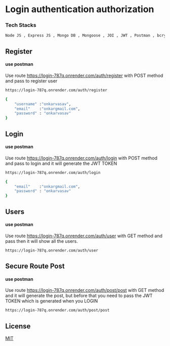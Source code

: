 # Login authentication authorization
### Tech Stacks
```python
Node JS , Express JS , Mongo DB , Mongoose , JOI , JWT , Postman , bcryptjs , dotenv , nodemoon

```

## Register   
#### use postman

Use route https://login-787q.onrender.com/auth/register with POST method and pass 
to register user

```bash
https://login-787q.onrender.com/auth/register
```
```bash
{
    "username" :"onkarvasav",
    "email"    :"onkargmail.com",
    "password" : "onkarvasav"
}
```

## Login  
#### use postman

Use route https://login-787q.onrender.com/auth/login with POST method and pass 
to login and it will generate the JWT TOKEN

```bash
https://login-787q.onrender.com/auth/login
```
```bash
{
    "email"    :"onkargmail.com",
    "password" : "onkarvasav"
}
```


## Users  
#### use postman

Use route https://login-787q.onrender.com/auth/user with GET method and pass 
then it will show all the users.

```bash
https://login-787q.onrender.com/auth/user
```

## Secure Route Post 
#### use postman

Use route https://login-787q.onrender.com/auth/post/post with GET method and it will generate the post, but before that you need to pass the JWT TOKEN which is generated when you LOGIN

```bash
https://login-787q.onrender.com/auth/post/post

```


## License

[MIT](https://choosealicense.com/licenses/mit/)
